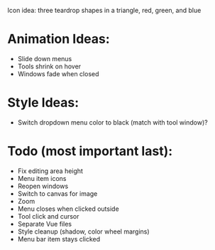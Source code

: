 Icon idea: three teardrop shapes in a triangle, red, green, and blue

# Animation Ideas:
- Slide down menus
- Tools shrink on hover
- Windows fade when closed

# Style Ideas:
- Switch dropdown menu color to black (match with tool window)?

# Todo (most important last):
- Fix editing area height
- Menu item icons
- Reopen windows
- Switch to canvas for image
- Zoom
- Menu closes when clicked outside
- Tool click and cursor
- Separate Vue files
- Style cleanup (shadow, color wheel margins)
- Menu bar item stays clicked